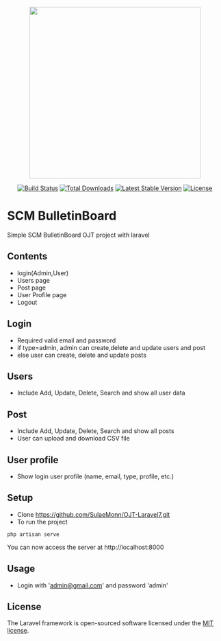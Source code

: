 <p align="center"><img src="https://res.cloudinary.com/dtfbvvkyp/image/upload/v1566331377/laravel-logolockup-cmyk-red.svg" width="400"></p>

<p align="center">
<a href="https://travis-ci.org/laravel/framework"><img src="https://travis-ci.org/laravel/framework.svg" alt="Build Status"></a>
<a href="https://packagist.org/packages/laravel/framework"><img src="https://poser.pugx.org/laravel/framework/d/total.svg" alt="Total Downloads"></a>
<a href="https://packagist.org/packages/laravel/framework"><img src="https://poser.pugx.org/laravel/framework/v/stable.svg" alt="Latest Stable Version"></a>
<a href="https://packagist.org/packages/laravel/framework"><img src="https://poser.pugx.org/laravel/framework/license.svg" alt="License"></a>
</p>

# SCM BulletinBoard
  Simple SCM BulletinBoard OJT project with laravel

## Contents
* login(Admin,User)
* Users page
* Post page
* User Profile page
* Logout

## Login
* Required valid email and password
* if type=admin, admin can create,delete and update users and post
* else user can create, delete and update posts

## Users
* Include Add, Update, Delete, Search and show all user data 

## Post
* Include Add, Update, Delete, Search and show all posts
* User can upload and download CSV file 

## User profile
* Show login user profile (name, email, type, profile, etc.)

## Setup
* Clone https://github.com/SulaeMonn/OJT-Laravel7.git
* To run the project
```
php artisan serve
```
You can now access the server at http://localhost:8000

## Usage
* Login with 'admin@gmail.com' and password 'admin'

## License

The Laravel framework is open-sourced software licensed under the [MIT license](https://opensource.org/licenses/MIT).

